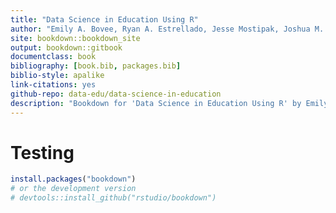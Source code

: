 ```yaml
--- 
title: "Data Science in Education Using R"
author: "Emily A. Bovee, Ryan A. Estrellado, Jesse Mostipak, Joshua M. Rosenberg, and Isabella C. Velásquez"
site: bookdown::bookdown_site
output: bookdown::gitbook
documentclass: book
bibliography: [book.bib, packages.bib]
biblio-style: apalike
link-citations: yes
github-repo: data-edu/data-science-in-education
description: "Bookdown for 'Data Science in Education Using R' by Emily A. Bovee, Ryan A. Estrellado, Jesse Mostipak, Joshua M. Rosenberg, and Isabella C. Velásquez to be published by Routledge in 2020"
---
```


# Testing


```r
install.packages("bookdown")
# or the development version
# devtools::install_github("rstudio/bookdown")
```



